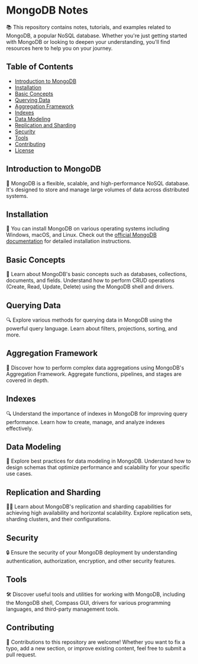 # MongoDB Notes

📚 This repository contains notes, tutorials, and examples related to MongoDB, a popular NoSQL database. Whether you're just getting started with MongoDB or looking to deepen your understanding, you'll find resources here to help you on your journey.

## Table of Contents

- [Introduction to MongoDB](#introduction-to-mongodb)
- [Installation](#installation)
- [Basic Concepts](#basic-concepts)
- [Querying Data](#querying-data)
- [Aggregation Framework](#aggregation-framework)
- [Indexes](#indexes)
- [Data Modeling](#data-modeling)
- [Replication and Sharding](#replication-and-sharding)
- [Security](#security)
- [Tools](#tools)
- [Contributing](#contributing)
- [License](#license)

## Introduction to MongoDB

🌱 MongoDB is a flexible, scalable, and high-performance NoSQL database. It's designed to store and manage large volumes of data across distributed systems.

## Installation

🚀 You can install MongoDB on various operating systems including Windows, macOS, and Linux. Check out the [official MongoDB documentation](https://docs.mongodb.com/manual/installation/) for detailed installation instructions.

## Basic Concepts

📝 Learn about MongoDB's basic concepts such as databases, collections, documents, and fields. Understand how to perform CRUD operations (Create, Read, Update, Delete) using the MongoDB shell and drivers.

## Querying Data

🔍 Explore various methods for querying data in MongoDB using the powerful query language. Learn about filters, projections, sorting, and more.

## Aggregation Framework

🔄 Discover how to perform complex data aggregations using MongoDB's Aggregation Framework. Aggregate functions, pipelines, and stages are covered in depth.

## Indexes

🔍 Understand the importance of indexes in MongoDB for improving query performance. Learn how to create, manage, and analyze indexes effectively.

## Data Modeling

🔧 Explore best practices for data modeling in MongoDB. Understand how to design schemas that optimize performance and scalability for your specific use cases.

## Replication and Sharding

🔄🔗 Learn about MongoDB's replication and sharding capabilities for achieving high availability and horizontal scalability. Explore replication sets, sharding clusters, and their configurations.

## Security

🔒 Ensure the security of your MongoDB deployment by understanding authentication, authorization, encryption, and other security features.

## Tools

🛠️ Discover useful tools and utilities for working with MongoDB, including the MongoDB shell, Compass GUI, drivers for various programming languages, and third-party management tools.

## Contributing

🤝 Contributions to this repository are welcome! Whether you want to fix a typo, add a new section, or improve existing content, feel free to submit a pull request.

